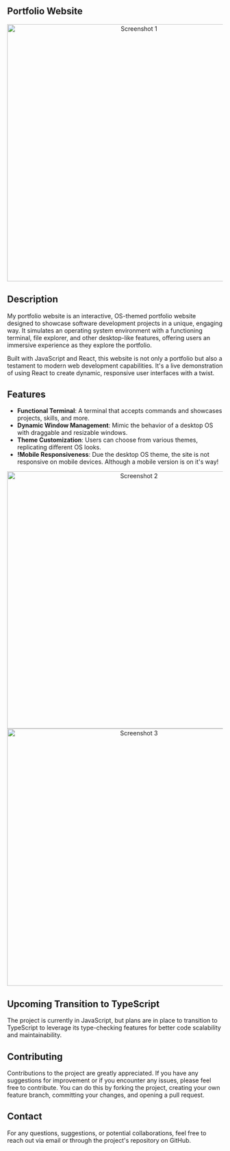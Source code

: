 ## Portfolio Website

<p align="center">
  <img src="https://github.com/Eqedos/personal-portfolio/assets/113342246/0fbc2886-5ee9-4746-bef3-d904fbec606b" alt="Screenshot 1" width="600"/>
</p>

## Description

My portfolio website is an interactive, OS-themed portfolio website designed to showcase software development projects in a unique, engaging way. It simulates an operating system environment with a functioning terminal, file explorer, and other desktop-like features, offering users an immersive experience as they explore the portfolio.

Built with JavaScript and React, this website is not only a portfolio but also a testament to modern web development capabilities. It's a live demonstration of using React to create dynamic, responsive user interfaces with a twist.

## Features

- **Functional Terminal**: A terminal that accepts commands and showcases projects, skills, and more.
- **Dynamic Window Management**: Mimic the behavior of a desktop OS with draggable and resizable windows.
- **Theme Customization**: Users can choose from various themes, replicating different OS looks.
- **!Mobile Responsiveness**: Due the desktop OS theme, the site is not responsive on mobile devices. Although a mobile version is on it's way!

<p align="center">
  <img src="https://github.com/Eqedos/personal-portfolio/assets/113342246/fd229452-b466-4bbf-8518-00ba281cba20" alt="Screenshot 2" width="600"/>
  <img src="https://github.com/Eqedos/personal-portfolio/assets/113342246/4e14911c-31b5-4db1-b07a-ce5ec72ead78" alt="Screenshot 3" width="600"/>
</p>

## Upcoming Transition to TypeScript

The project is currently in JavaScript, but plans are in place to transition to TypeScript to leverage its type-checking features for better code scalability and maintainability.

## Contributing

Contributions to the project are greatly appreciated. If you have any suggestions for improvement or if you encounter any issues, please feel free to contribute. You can do this by forking the project, creating your own feature branch, committing your changes, and opening a pull request.

## Contact

For any questions, suggestions, or potential collaborations, feel free to reach out via email or through the project's repository on GitHub.
